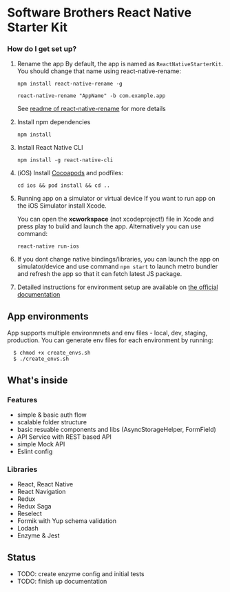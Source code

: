 # Software Brothers React Native Starter Kit

### How do I get set up? ###
1. Rename the app
      By default, the app is named as `ReactNativeStarterKit`. You should change that name using react-native-rename:

      `npm install react-native-rename -g`

      `react-native-rename "AppName" -b com.example.app`

      See [readme of react-native-rename](https://github.com/junedomingo/react-native-rename) for more details
1. Install npm dependencies

      `npm install`
2. Install React Native CLI

      `npm install -g react-native-cli`

3. (iOS) Install [Cocoapods](https://guides.cocoapods.org/using/getting-started.html) and podfiles:

      `cd ios && pod install && cd ..`

2. Running app on a simulator or virtual device
      If you want to run app on the iOS Simulator install Xcode.
      
      You can open the **xcworkspace** (not xcodeproject!) file in Xcode and press play to build and launch the app. Alternatively you can use command:

      `react-native run-ios`

3. If you dont change native bindings/libraries, you can launch the app on simulator/device and use command `npm start` to launch metro bundler and refresh the app so that it can fetch latest JS package.

4. Detailed instructions for environment setup are available on [the official documentation](https://facebook.github.io/react-native/docs/getting-started.html)

## App environments
App supports multiple environmnets and env files - local, dev, staging, production. You can generate env files for each environment by running:

      $ chmod +x create_envs.sh
      $ ./create_envs.sh


## What's inside

### Features
- simple & basic auth flow
- scalable folder structure
- basic resuable components and libs (AsyncStorageHelper, FormField)
- API Service with REST based API
- simple Mock API
- Eslint config

### Libraries
- React, React Native
- React Navigation
- Redux
- Redux Saga
- Reselect
- Formik with Yup schema validation
- Lodash
- Enzyme & Jest

## Status
- TODO: create enzyme config and initial tests
- TODO: finish up documentation